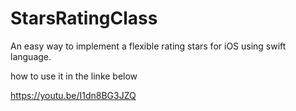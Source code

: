 # StarsRatingClass
An easy way to implement a flexible rating stars for iOS using swift language.

how to use it in the linke below 

https://youtu.be/I1dn8BG3JZQ
